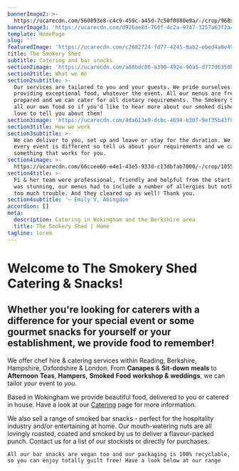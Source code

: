 ```yaml
---
bannerImage2: >-
  https://ucarecdn.com/560893e8-c4c9-459c-a45d-7c50f0880e9a/-/crop/968x511/0,95/-/preview/
bannerImage3: 'https://ucarecdn.com/d926ae8d-760f-4c2a-9747-3257a63f2a4b/'
template: HomePage
slug: ''
featuredImage: 'https://ucarecdn.com/c2682724-fd77-4245-8ab2-ebed4a8e49e2/'
title: The Smokery Shed
subtitle: Catering and bar snacks
section2image: 'https://ucarecdn.com/a86bdc86-a390-492e-90a5-d777d6350b03/'
section2title: What we do
section2subtitle: >-
  Our services are tailored to you and your guests. We pride ourselves on
  providing exceptional food, whatever the event. All our menus are freshly
  prepared and we can cater for all dietary requirements. The Smokery Shed smoke
  all our own food so if you'd like to hear more about our smoked dishes, we'd
  love to tell you about them!
section3image: 'https://ucarecdn.com/4da613e9-dcbc-4694-b30f-9ef35b43f853/'
section3title: How we work
section3subtitle: >-
  We can deliver to you, set up and leave or stay for the duration. We know that
  every event is different so tell us about your requirements and we can create
  something that works for you.
section4image: >-
  https://ucarecdn.com/66ccee60-e4e1-43e5-933d-c13dbfab7000/-/crop/1055x288/0,125/-/preview/-/grayscale/
section4title: >-
  Fi & her team were professional, friendly and helpful from the start. The food
  was stunning, our menus had to include a number of allergies but nothing was
  too much trouble. And they cleared up as well! Thank you.
section4subtitle: '~ Emily V, Abingdon'
accordion: []
meta:
  description: Catering in Wokingham and the Berkshire area
  title: The Smokery Shed | Home
tagline: lorem
---
```

# Welcome to The Smokery Shed Catering & Snacks!

## Whether you're looking for caterers with a difference for your special event or some gourmet snacks for yourself or your establishment, we provide food to remember!

We offer chef hire & catering services within Reading, Berkshire, Hampshire, Oxfordshire & London. From **Canapes** & **Sit**-**down** **meals** to **Afternoon** **Teas**, **Hampers,** **Smoked** **Food** **workshop &** [](http://thesmokeryshed.co.uk/weddings/4594714113)**weddings**, we can tailor *your* event to *you*.

Based in Wokingham we provide beautiful food, delivered to you or catered in house. Have a look at our [Catering](http://thesmokeryshed.co.uk/catering/4594354717) page for more information.

We also sell a range of smoked bar snacks - perfect for the hospitality industry and/or entertaining at home. Our mouth-watering nuts are all lovingly roasted, coated and smoked by us to deliver a flavour-packed punch. Contact us for a list of our stockists or directly for purchases.

`All our bar snacks are vegan too and our packaging is 100% recyclable, so you can enjoy totally guilt free! Have a look below at our range`